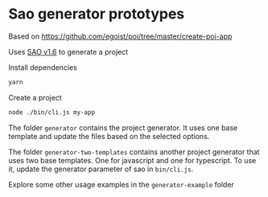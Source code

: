 # Sao generator prototypes

Based on https://github.com/egoist/poi/tree/master/create-poi-app

Uses [SAO v1.6](https://github.com/saojs/sao) to generate a project

Install dependencies
```bash
yarn
```

Create a project
```bash
node ./bin/cli.js my-app
```

The folder `generator` contains the project generator. It uses one base template and update the files based on the
selected options.

The folder `generator-two-templates` contains another project generator that uses two base templates. One for javascript
and one for typescript. To use it, update the generator parameter of sao in `bin/cli.js`.

Explore some other usage examples in the `generator-example` folder
